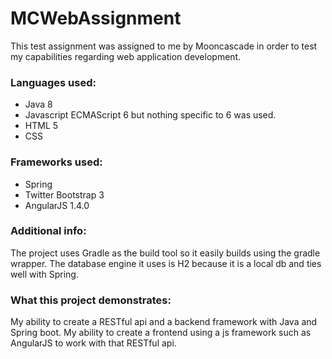 # MCWebAssignment
This test assignment was assigned to me by Mooncascade in order to test my capabilities regarding web application development.

### Languages used: 
* Java 8
* Javascript ECMAScript 6 but nothing specific to 6 was used.
* HTML 5
* CSS

### Frameworks used:
* Spring
* Twitter Bootstrap 3
* AngularJS 1.4.0

### Additional info:
The project uses Gradle as the build tool so it easily builds using the gradle wrapper. The database engine it uses is H2 because it is a local db and ties well with Spring.

### What this project demonstrates:
My ability to create a RESTful api and a backend framework with Java and Spring boot. My ability to create a frontend using a js framework such as AngularJS to work with that RESTful api. 

